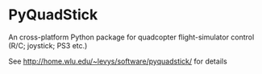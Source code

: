 PyQuadStick
===========

An cross-platform Python package for quadcopter flight-simulator control (R/C; joystick; PS3 etc.)

See http://home.wlu.edu/~levys/software/pyquadstick/ for details
